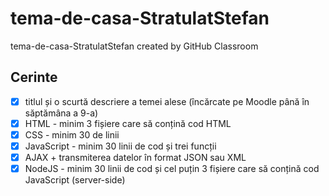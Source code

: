 # tema-de-casa-StratulatStefan
tema-de-casa-StratulatStefan created by GitHub Classroom

## Cerinte
* [X] titlul și o scurtă descriere a temei alese (încărcate pe Moodle până în săptămâna a 9-a)
* [X] HTML - minim 3 fișiere care să conțină cod HTML
* [X] CSS - minim 30 de linii
* [X] JavaScript - minim 30 linii de cod și trei funcții
* [X] AJAX + transmiterea datelor în format JSON sau XML
* [X] NodeJS - minim 30 linii de cod și cel puțin 3 fișiere care să conțină cod JavaScript (server-side)
